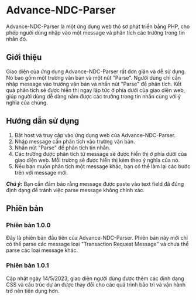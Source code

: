 # Advance-NDC-Parser
Advance-NDC-Parser là một ứng dụng web thô sơ phát triển bằng PHP, cho phép người dùng nhập vào một message và phân tích các trường trong tin nhắn đó.

## Giới thiệu
Giao diện của ứng dụng Advance-NDC-Parser rất đơn giản và dễ sử dụng. Nó bao gồm một trường văn bản và một nút "Parse". Người dùng chỉ cần nhập message vào trường văn bản và nhấn nút "Parse" để phân tích. Kết quả phân tích sẽ được hiển thị ngay lập tức ở phía dưới của giao diện web, giúp người dùng dễ dàng nắm được các trường trong tin nhắn cùng với ý nghĩa của chúng.

## Hướng dẫn sử dụng
1. Bật host và truy cập vào ứng dụng web của Advance-NDC-Parser.
2. Nhập message cần phân tích vào trường văn bản.
3. Nhấn nút "Parse" để phân tích tin nhắn.
4. Các trường được phân tích từ message sẽ được hiển thị ở phía dưới của giao diện web. Mỗi trường sẽ được hiển thị kèm theo ý nghĩa của nó.
5. Nếu bạn muốn phân tích một message khác, bạn có thể làm lại các bước trên với message mới.

**_Chú ý:_** Bạn cần đảm bảo rằng message được paste vào text field đã đúng định dạng để tránh việc parse message không chính xác.

## Phiên bản

### Phiên bản 1.0.0
Đây là phiên bản đầu tiên của Advance-NDC-Parser. Phiên bản này mới chỉ có thể parse các message loại "Transaction Request Message" và chưa thể parse các loại message khác.

### Phiên bản 1.0.1
Cập nhật ngày 14/5/2023, giao diện người dùng được thêm các định dạng CSS và cấu trúc dự án được thay đổi cho các quá trình bảo trì và vận hành trở nên tiên dụng hơn.


